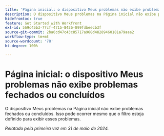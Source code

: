 ```yaml
---
title: 'Página inicial: o dispositivo Meus problemas não exibe problemas fechados ou concluídos'
description: O dispositivo Meus problemas na Página inicial não exibe problemas fechados ou concluídos. Isso pode ocorrer mesmo que o filtro esteja definido para exibir esses problemas.
hidefromtoc: true
feature: Get Started with Workfront
exl-id: 569c45b3-77cf-4715-8426-899fdbeecb3f
source-git-commit: 2ba6cd47c43c85717a968d48289460181a79aaa2
workflow-type: tm+mt
source-wordcount: '78'
ht-degree: 100%

---
```


# Página inicial: o dispositivo Meus problemas não exibe problemas fechados ou concluídos

O dispositivo Meus problemas na Página inicial não exibe problemas fechados ou concluídos. Isso pode ocorrer mesmo que o filtro esteja definido para exibir esses problemas.

_Relatado pela primeira vez em 31 de maio de 2024._
